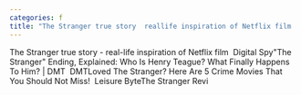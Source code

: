 ```yaml
---
categories: f
title: "The Stranger true story  reallife inspiration of Netflix film  Digital Spy"
---
```

The Stranger true story - real-life inspiration of Netflix film&nbsp;&nbsp;Digital Spy"The Stranger" Ending, Explained: Who Is Henry Teague? What Finally Happens To Him? | DMT&nbsp;&nbsp;DMTLoved The Stranger? Here Are 5 Crime Movies That You Should Not Miss!&nbsp;&nbsp;Leisure ByteThe Stranger Revi